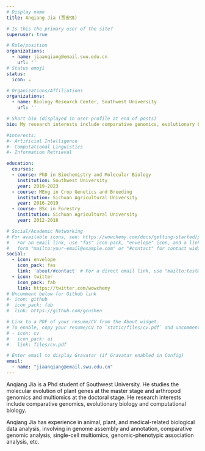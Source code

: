 ```yaml
---
# Display name
title: Anqiang Jia (贾安强)

# Is this the primary user of the site?
superuser: true

# Role/position
organizations: 
  - name: jiaanqiang@email.swu.edu.cn
    url: ''
# Status emoji
status:
  icon: ☕️

# Organizations/Affiliations
organizations:
  - name: Biology Research Center, Southwest University
    url: ''

# Short bio (displayed in user profile at end of posts)
bio: My research interests include comparative genomics, evolutionary biology and computational biology.

#interests:
#- Artificial Intelligence
#- Computational Linguistics
#- Information Retrieval

education:
  courses:
  - course: PhD in Biochemistry and Molecular Biology
    institution: Southwest University
    year: 2019-2023
  - course: MEng in Crop Genetics and Breeding
    institution: Sichuan Agricultural University
    year: 2016-2019
  - course: BSc in Forestry
    institution: Sichuan Agricultural University
    year: 2012-2016

# Social/Academic Networking
# For available icons, see: https://wowchemy.com/docs/getting-started/page-builder/#icons
#   For an email link, use "fas" icon pack, "envelope" icon, and a link in the
#   form "mailto:your-email@example.com" or "#contact" for contact widget.
social:
  - icon: envelope
    icon_pack: fas
    link: 'about/#contact' # For a direct email link, use "mailto:test@example.org".
  - icon: twitter
    icon_pack: fab
    link: https://twitter.com/wowchemy
# Uncomment below for Github link
#- icon: github
#  icon_pack: fab
#  link: https://github.com/gcushen

# Link to a PDF of your resume/CV from the About widget.
# To enable, copy your resume/CV to `static/files/cv.pdf` and uncomment the lines below.
# - icon: cv
#   icon_pack: ai
#   link: files/cv.pdf

# Enter email to display Gravatar (if Gravatar enabled in Config)
email: 
  - name: "jiaanqiang@email.swu.edu.cn"
---
```


Anqiang Jia is a Phd student of Southwest University. He studies the molecular evolution of plant genes at the master stage and arthropod genomics and multiomics at the doctoral stage. He research interests include comparative genomics, evolutionary biology and computational biology.

Anqiang Jia has experience in  animal, plant, and medical-related biological data analysis, involving in genome assembly and annotation, comparative genomic analysis, single-cell multiomics, genomic-phenotypic association analysis, etc.

